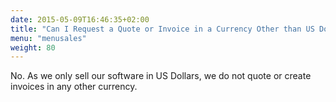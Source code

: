 ```yaml
---
date: 2015-05-09T16:46:35+02:00
title: "Can I Request a Quote or Invoice in a Currency Other than US Dollars?"
menu: "menusales"
weight: 80
---
```


No. As we only sell our software in US Dollars, we do not quote or create invoices in any other currency.
